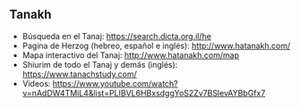 ## Tanakh
- Búsqueda en el Tanaj: https://search.dicta.org.il/he
- Pagina de Herzog (hebreo, español e inglés): http://www.hatanakh.com/
- Mapa interactivo del Tanaj: http://www.hatanakh.com/map
- Shiurim de todo el Tanaj y demás (inglés): https://www.tanachstudy.com/
- Videos: https://www.youtube.com/watch?v=nAdDW4TMiL4&list=PLIBVL6HBxsdggYoS2Zv7BSlevAYBbGfx7